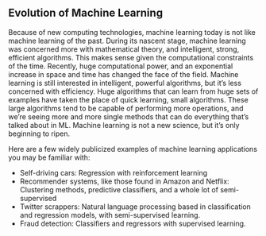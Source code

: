 ## Evolution of Machine Learning

Because of new computing technologies, machine learning today is not like machine learning of the past. During its nascent stage, machine learning was concerned more with mathematical theory, and intelligent, strong, efficient algorithms. This makes sense given the computational constraints of the time. Recently, huge computational power, and an exponential increase in space and time has changed the face of the field. Machine learning is still interested in intelligent, powerful algorithms, but it’s less concerned with efficiency. Huge algorithms that can learn from huge sets of examples have taken the place of quick learning, small algorithms. These large algorithms tend to be capable of performing more operations, and we’re seeing more and more single methods that can do everything that’s talked about in ML. Machine learning is not a new science, but it’s only beginning to ripen.

Here are a few widely publicized examples of machine learning applications you may be familiar with:

* Self-driving cars: Regression with reinforcement learning
* Recommender systems, like those found in Amazon and Netflix: Clustering methods, predictive classifiers, and a whole lot of semi-supervised
* Twitter scrappers: Natural language processing based in classification and regression models, with semi-supervised learning.
* Fraud detection: Classifiers and regressors with supervised learning.



